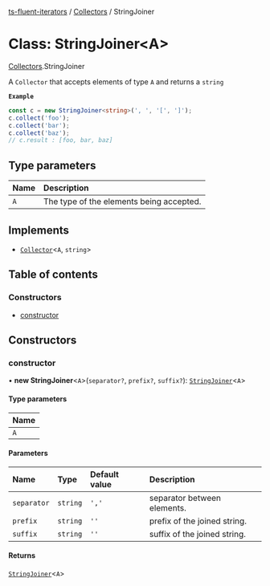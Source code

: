 [ts-fluent-iterators](../README.md) / [Collectors](../modules/Collectors.md) / StringJoiner

# Class: StringJoiner\<A\>

[Collectors](../modules/Collectors.md).StringJoiner

A `Collector` that accepts elements of type `A` and returns a `string`

**`Example`**

```ts
const c = new StringJoiner<string>(', ', '[', ']');
c.collect('foo');
c.collect('bar');
c.collect('baz');
// c.result : [foo, bar, baz]
```

## Type parameters

| Name | Description                              |
| :--- | :--------------------------------------- |
| `A`  | The type of the elements being accepted. |

## Implements

- [`Collector`](../interfaces/Collectors.Collector.md)\<`A`, `string`\>

## Table of contents

### Constructors

- [constructor](Collectors.StringJoiner.md#constructor)

## Constructors

### constructor

• **new StringJoiner**\<`A`\>(`separator?`, `prefix?`, `suffix?`): [`StringJoiner`](Collectors.StringJoiner.md)\<`A`\>

#### Type parameters

| Name |
| :--- |
| `A`  |

#### Parameters

| Name        | Type     | Default value | Description                  |
| :---------- | :------- | :------------ | :--------------------------- |
| `separator` | `string` | `','`         | separator between elements.  |
| `prefix`    | `string` | `''`          | prefix of the joined string. |
| `suffix`    | `string` | `''`          | suffix of the joined string. |

#### Returns

[`StringJoiner`](Collectors.StringJoiner.md)\<`A`\>

